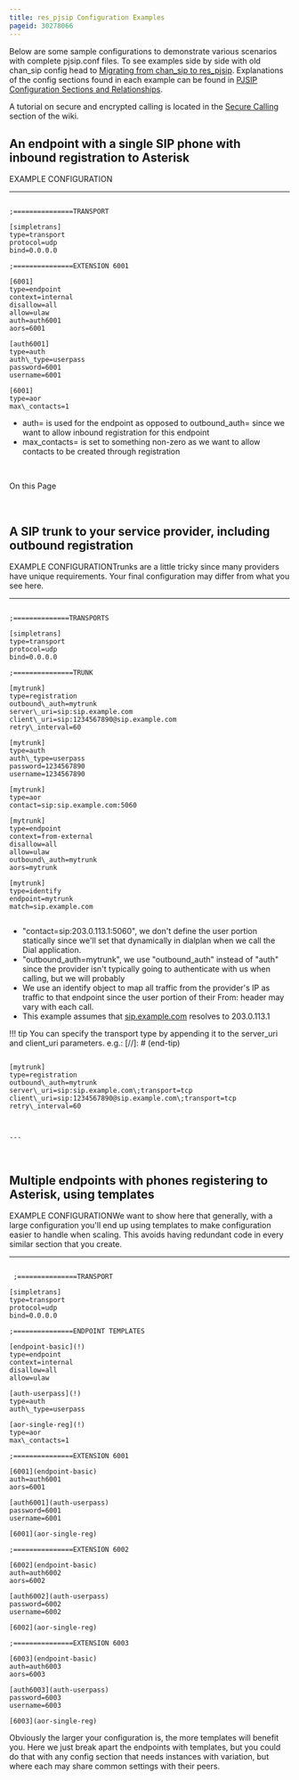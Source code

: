 ```yaml
---
title: res_pjsip Configuration Examples
pageid: 30278066
---
```


Below are some sample configurations to demonstrate various scenarios with complete pjsip.conf files. To see examples side by side with old chan\_sip config head to [Migrating from chan\_sip to res\_pjsip](/Migrating-from-chan_sip-to-res_pjsip). Explanations of the config sections found in each example can be found in [PJSIP Configuration Sections and Relationships](/Configuration/Channel-Drivers/SIP/Configuring-res_pjsip/PJSIP-Configuration-Sections-and-Relationships).

A tutorial on secure and encrypted calling is located in the [Secure Calling](/Deployment/Secure-Calling) section of the wiki.

An endpoint with a single SIP phone with inbound registration to Asterisk
-------------------------------------------------------------------------

EXAMPLE CONFIGURATION


---

  
  


```

;===============TRANSPORT

[simpletrans]
type=transport
protocol=udp
bind=0.0.0.0

;===============EXTENSION 6001

[6001]
type=endpoint
context=internal
disallow=all
allow=ulaw
auth=auth6001
aors=6001

[auth6001]
type=auth
auth\_type=userpass
password=6001
username=6001

[6001]
type=aor
max\_contacts=1

```


* auth= is used for the endpoint as opposed to outbound\_auth= since we want to allow inbound registration for this endpoint
* max\_contacts= is set to something non-zero as we want to allow contacts to be created through registration

 

On this Page


 

A SIP trunk to your service provider, including outbound registration
---------------------------------------------------------------------

EXAMPLE CONFIGURATIONTrunks are a little tricky since many providers have unique requirements. Your final configuration may differ from what you see here.




---

  
  


```

;==============TRANSPORTS

[simpletrans]
type=transport
protocol=udp
bind=0.0.0.0

;===============TRUNK

[mytrunk]
type=registration
outbound\_auth=mytrunk
server\_uri=sip:sip.example.com
client\_uri=sip:1234567890@sip.example.com
retry\_interval=60

[mytrunk]
type=auth
auth\_type=userpass
password=1234567890
username=1234567890

[mytrunk]
type=aor
contact=sip:sip.example.com:5060

[mytrunk]
type=endpoint
context=from-external
disallow=all
allow=ulaw
outbound\_auth=mytrunk
aors=mytrunk

[mytrunk]
type=identify
endpoint=mytrunk
match=sip.example.com


```


* "contact=sip:203.0.113.1:5060", we don't define the user portion statically since we'll set that dynamically in dialplan when we call the Dial application.
* "outbound\_auth=mytrunk", we use "outbound\_auth" instead of "auth" since the provider isn't typically going to authenticate with us when calling, but we will probably
* We use an identify object to map all traffic from the provider's IP as traffic to that endpoint since the user portion of their From: header may vary with each call.
* This example assumes that [sip.example.com](http://sip.example.com) resolves to 203.0.113.1




!!! tip 
    You can specify the transport type by appending it to the server\_uri and client\_uri parameters. e.g.:
[//]: # (end-tip)


  
  


```

[mytrunk]
type=registration
outbound\_auth=mytrunk
server\_uri=sip:sip.example.com\;transport=tcp
client\_uri=sip:1234567890@sip.example.com\;transport=tcp
retry\_interval=60  



---



```


Multiple endpoints with phones registering to Asterisk, using templates
-----------------------------------------------------------------------

EXAMPLE CONFIGURATIONWe want to show here that generally, with a large configuration you'll end up using templates to make configuration easier to handle when scaling. This avoids having redundant code in every similar section that you create.




---

  
  


```

 ;===============TRANSPORT

[simpletrans]
type=transport
protocol=udp
bind=0.0.0.0

;===============ENDPOINT TEMPLATES

[endpoint-basic](!)
type=endpoint
context=internal
disallow=all
allow=ulaw

[auth-userpass](!)
type=auth
auth\_type=userpass

[aor-single-reg](!)
type=aor
max\_contacts=1

;===============EXTENSION 6001

[6001](endpoint-basic)
auth=auth6001
aors=6001

[auth6001](auth-userpass)
password=6001
username=6001

[6001](aor-single-reg)

;===============EXTENSION 6002

[6002](endpoint-basic)
auth=auth6002
aors=6002

[auth6002](auth-userpass)
password=6002
username=6002

[6002](aor-single-reg)

;===============EXTENSION 6003

[6003](endpoint-basic)
auth=auth6003
aors=6003

[auth6003](auth-userpass)
password=6003
username=6003

[6003](aor-single-reg) 

```


Obviously the larger your configuration is, the more templates will benefit you. Here we just break apart the endpoints with templates, but you could do that with any config section that needs instances with variation, but where each may share common settings with their peers.

